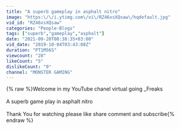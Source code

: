 ```yaml
---
title: "A superb gameplay in asphalt nitro"
image: "https:\/\/i.ytimg.com\/vi\/RZ46xsXQsaw\/hqdefault.jpg"
vid_id: "RZ46xsXQsaw"
categories: "People-Blogs"
tags: ["superb","gameplay","asphalt"]
date: "2021-09-20T08:38:35+03:00"
vid_date: "2019-10-04T03:43:08Z"
duration: "PT1M56S"
viewcount: "28"
likeCount: "5"
dislikeCount: "0"
channel: "MONSTER GAMING"
---
```

{% raw %}Welcome in my YouTube chanel  virtual going _Freaks<br /><br />A superb game play in asphalt nitro <br /><br />Thank You for watching please like share comment and subscribe{% endraw %}

